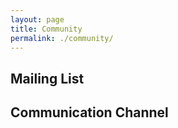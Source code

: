```yaml
---
layout: page
title: Community
permalink: ./community/
---
```


## Mailing List


## Communication Channel
